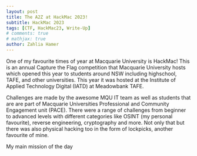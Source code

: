 ```yaml
---
layout: post
title: The A2Z at HackMac 2023!
subtitle: HackMac 2023
tags: [CTF, HackMac23, Write-Up]
# comments: true
# mathjax: true
author: Zahlia Hamer
---
```


One of my favourite times of year at Macquarie University is HackMac! This is an annual Capture the Flag competition that Macquarie University hosts which opened this year to students around NSW including highschool, TAFE, and other universities. This year it was hosted at the Institute of Applied Technology Digital (IATD) at Meadowbank TAFE.

Challenges are made by the awesome MQU IT team as well as students that are are part of Macquarie Universities Professional and Community Engagement unit (PACE). There were a range of challenges from beginner to advanced levels with different categories like OSINT (my personal favourite), reverse engineering, cryptography and more. Not only that but there was also physical hacking too in the form of lockpicks, another favourite of mine. 

My main mission of the day